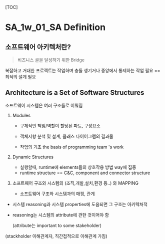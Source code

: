 [TOC]



# SA_1w_01_SA Definition

## 소프트웨어 아키텍처란?

>  비즈니스 골을 달성하기 위한 Bridge

복잡하고 거대한 프로젝트는 작업하며 충돌 생기거나 중앙에서 통제하는 작업 필요 == 최적의 설계 필요



## Architecture is a __Set of Software Structures__

소프트웨어 시스템은 여러 구조들로 이뤄짐

1. Modules

   - 구체적인 책임/역할이 할당된 파트, 구성요소


   - 객체지향 분석 및 설계, 클래스 다이어그램의 결과물
   - 작업의 기초 the basis of programming team 's work

2. Dynamic Structures

   - 실행할때, runtime에 elements들의 상호작용 방법 way에 집중
   - runtime structure == C&C, component and connector structure

3. 소프트웨어 구조와 시스템의 (조직,개발,설치,환경 등..) 와 MAPPING

   - 소프트웨어 구조와 시스템과의 매핑, 관계

- 시스템 reasoning과 시스템 properties에 도움되면 그 구조는 아키텍처적

- reasoning는 시스템의 attribute에 관한 것이어야 함

  (attribute는 important to some stakeholder)

(stackholder 이해관계자, 직간접적으로 이해관계 가짐)